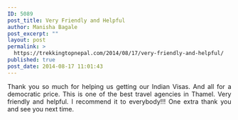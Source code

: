 ```yaml
---
ID: 5089
post_title: Very Friendly and Helpful
author: Manisha Bagale
post_excerpt: ""
layout: post
permalink: >
  https://trekkingtopnepal.com/2014/08/17/very-friendly-and-helpful/
published: true
post_date: 2014-08-17 11:01:43
---
```

<p style="text-align: justify;">Thank you so much for helping us getting our Indian Visas. And all for a democratic price. This is one of the best travel agencies in Thamel. Very friendly and helpful. I recommend it to everybody!!! One extra thank you and see you next time.</p>